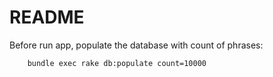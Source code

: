 README
======

Before run app, populate the database with count of phrases:

```
    bundle exec rake db:populate count=10000
```
